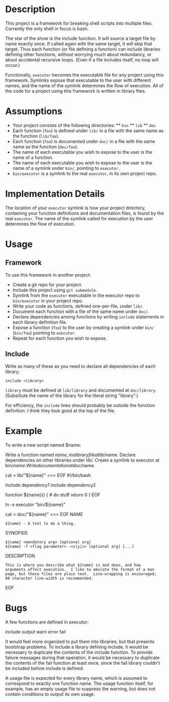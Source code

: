 # Description

This project is a framework for breaking shell scripts into multiple
files.  Currently the only shell in focus is bash.

The star of the show is the include function.  It will source a target
file by name exactly once.  If called again with the same target, it
will skip that target.  Thus each function (or file defining a function)
can include libraries defining other functions, without worrying much
about redundancy, or about accidental recursive loops.  (Even if a file
includes itself, no loop will occur.)

Functionally, `executor` becomes the executable file for any project
using this framework.  Symlinks expose that executable to the user with
different names, and the name of the symlink determines the flow of
execution.  All of the code for a project using this framework is
written in library files.


# Assumptions

* Your project consists of the following directories:
** `bin`
** `lib`
** `doc`
* Each function (`foo`) is defined under `lib/` in a file with the same name as the function (`lib/foo`).
* Each function (`foo`) is documented under `doc/` in a file with the same name as the function (`doc/foo`).
* The name of each executable you wish to expose to the user is the name of a function.
* The name of each executable you wish to expose to the user is the name of a symlink under `bin/`, pointing to `executor`.
* `bin/executor` is a symlink to the real `executor`, in its own project repo.

# Implementation Details

The location of your `executor` symlink is how your project directory,
containing your function definitions and documentation files, is found
by the real `executor`.  The name of the symlink called for execution by
the user determines the flow of execution.


# Usage

## Framework

To use this framework in another project:

* Create a git repo for your project.
* Include this project using `git submodule`.
* Symlink from the `executor` executable in the executor repo to `bin/executor` in your project repo.
* Write your code as functions, defined one-per-file, under `lib/`.
* Document each function with a file of the same name under `doc/`.
* Declare dependencies among functions by writing `include` statements in each library definition file.
* Expose a function (`foo`) to the user by creating a symlink under `bin/` (`bin/foo`) pointing to `executor`.
* Repeat for each function you wish to expose.

## Include

Write as many of these as you need to declare all dependencies of each
library:

```
include <library>
```

`library` must be defined at `lib/library` and documented at
`doc/library`.  (Substitute the name of the library for the literal
string "library".)

For efficiency, the `include` lines should probably be outside the
function definition.  I think they look good at the top of the file.


# Example

To write a new script named $name:

Write a function named $name, in a library file at lib/$name.  Declare
dependencies on other libraries under lib/.  Create a symlink to
executor at bin/$name.  Write documentation at doc/$name.

  cat > lib/"${name}" <<< EOF
  #!/bin/bash

  include dependency1
  include dependency2


  function ${name}() {
    # do stuff
    return 0
  }
  EOF

  ln -s executor "bin/${name}"

  cat > doc/"${name}" <<< EOF
  NAME

    ${name} - A tool to do a thing.

  SYNOPSIS

    ${name} <mandatory arg> [optional arg]
    ${name} -f <flag parameter> -<x|y|z> [optional arg] [...]

  DESCRIPTION

    This is where you describe what ${name} is and does, and how
    arguments affect execution.  I like to emulate the format of a man
    page, but these files are plain text.  Line-wrapping is encouraged;
    80 character line-width is recommended.
  EOF



# Bugs

A few functions are defined in executor:

  include
  output
  warn
  error
  fail

It would feel more organized to put them into libraries, but that
presents bootstrap problems.  To include a library defining include, it
would be necessary to duplicate the contents of the include function.
To provide failure messages during that operation, it would be necessary
to duplicate the contents of the fail function at least once, since the
fail library couldn't be included before include is defined.

A usage file is expected for every library name, which is assumed to
correspond to exactly one function name.  The usage function itself, for
example, has an empty usage file to suppress the warning, but does not
contain conditions to output its own usage.
